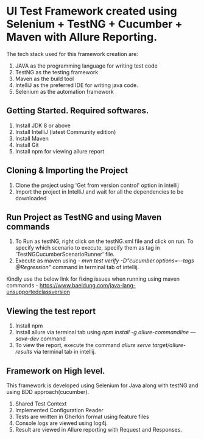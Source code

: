 # UI Test Framework created using Selenium + TestNG + Cucumber + Maven with Allure Reporting.

The tech stack used for this framework creation are:

1. JAVA as the programming language for writing test code
2. TestNG as the testing framework
3. Maven as the build tool
4. IntelliJ as the preferred IDE for writing java code.
5. Selenium as the automation framework

## Getting Started. Required softwares.

1. Install JDK 8 or above
2. Install IntelliJ (latest Community edition)
3. Install Maven
4. Install Git
5. Install npm for viewing allure report

## Cloning & Importing the Project
1. Clone the project using 'Get from version control' option in intellij
2. Import the project in IntelliJ and wait for all the dependencies to be downloaded

## Run Project as TestNG and using Maven commands
1. To Run as testNG, right click on the testNG.xml file and click on run. To specify which scenario to execute,
   specify them as tag in 'TestNGCucumberScenarioRunner' file.
2. Execute as maven using - *mvn test verify -D"cucumber.options=--tags @Regression"* command in terminal tab of intellij.

Kindly use the below link for fixing issues when running using maven commands - https://www.baeldung.com/java-lang-unsupportedclassversion

## Viewing the test report
1. Install npm
2. Install allure via terminal tab using *npm install -g allure-commandline —save-dev* command
3. To view the report, execute the command *allure serve target/allure-results* via terminal tab in intellij.


## Framework on High level.
This framework is developed using Selenium for Java along with testNG and using BDD approach(cucumber).

1. Shared Test Context
2. Implemented Configuration Reader
3. Tests are written in Gherkin format using feature files
4. Console logs are viewed using log4j.
5. Result are viewed in Allure reporting with Request and Responses.












